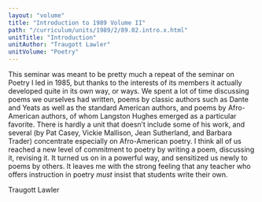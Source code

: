 ```yaml
---
layout: "volume"
title: "Introduction to 1989 Volume II"
path: "/curriculum/units/1989/2/89.02.intro.x.html"
unitTitle: "Introduction"
unitAuthor: "Traugott Lawler"
unitVolume: "Poetry"
---
```

<body>
 <p>
  This seminar was meant to be pretty much a repeat of the seminar on Poetry I led in 1985, but thanks to the interests of its members it actually developed quite in its own way, or ways. We spent a lot of time discussing poems we ourselves had written, poems by classic authors such as Dante and Yeats as well as the standard American authors, and poems by Afro-American authors, of whom Langston Hughes emerged as a particular favorite. There is hardly a unit that doesn’t include some of his work, and several (by Pat Casey, Vickie Mallison, Jean Sutherland, and Barbara Trader) concentrate especially on Afro-American poetry. I think all of us reached a new level of commitment to poetry by writing a poem, discussing it, revising it. It turned us on in a powerful way, and sensitized us newly to poems by others. It leaves me with the strong feeling that any teacher who offers instruction in poetry
  <i>
   must
  </i>
  insist that students write their own.
 </p>
 <p>
  Traugott Lawler
 </p>

</body>